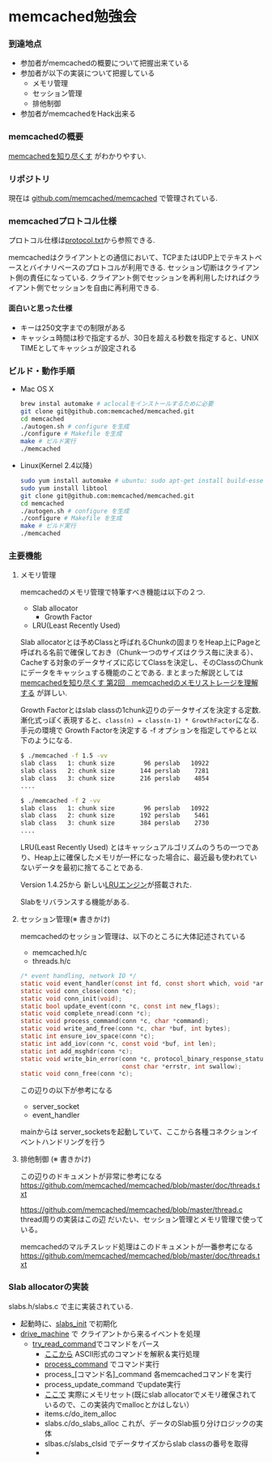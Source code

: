 # memcached勉強会

### 到達地点
* 参加者がmemcachedの概要について把握出来ている
* 参加者が以下の実装について把握している
	* メモリ管理
	* セッション管理
	* 排他制御
* 参加者がmemcachedをHack出来る

### memcachedの概要
[memcachedを知り尽くす](http://gihyo.jp/dev/feature/01/memcached/0001) がわかりやすい.

### リポジトリ

現在は [github.com/memcached/memcached](https://github.com/memcached/memcached) で管理されている.

### memcachedプロトコル仕様

プロトコル仕様は[protocol.txt](https://github.com/memcached/memcached/blob/master/doc/protocol.txt)から参照できる.


memcachedはクライアントとの通信において、TCPまたはUDP上でテキストベースとバイナリベースのプロトコルが利用できる.
セッション切断はクライアント側の責任になっている.
クライアント側でセッションを再利用したければクライアント側でセッションを自由に再利用できる.

#### 面白いと思った仕様

* キーは250文字までの制限がある
* キャッシュ時間は秒で指定するが、30日を超える秒数を指定すると、UNIX TIMEとしてキャッシュが設定される



### ビルド・動作手順
* Mac OS X

	```sh
	brew instal automake # aclocalをインストールするために必要
	git clone git@github.com:memcached/memcached.git
	cd memcached
	./autogen.sh # configure を生成
	./configure # Makefile を生成
	make # ビルド実行
	./memcached
	```
	
* Linux(Kernel 2.4以降）

	```sh
	sudo yum install automake # ubuntu: sudo apt-get install build-essentials
	sudo yum install libtool
	git clone git@github.com:memcached/memcached.git
	cd memcached
	./autogen.sh # configure を生成
	./configure # Makefile を生成
	make # ビルド実行
	./memcached
	```
 
### 主要機能

1. メモリ管理

	memcachedのメモリ管理で特筆すべき機能は以下の２つ.
	* Slab allocator
		* Growth Factor
	* LRU(Least Recently Used)

	Slab allocatorとは予めClassと呼ばれるChunkの固まりをHeap上にPageと呼ばれる名前で確保しておき（Chunk一つのサイズはクラス毎に決まる）、Cacheする対象のデータサイズに応じてClassを決定し、そのClassのChunkにデータをキャッシュする機能のことである.
	まとまった解説としては [memcachedを知り尽くす 第2回　memcachedのメモリストレージを理解する](http://gihyo.jp/dev/feature/01/memcached/0002) が詳しい.
	
	Growth Factorとはslab classの1chunk辺りのデータサイズを決定する定数.
	漸化式っぽく表現すると、```class(n) = class(n-1) * GrowthFactor```になる.
	手元の環境で Growth Factorを決定する -f オプションを指定してやると以下のようになる.
	
	```sh
	$ ./memcached -f 1.5 -vv
	slab class   1: chunk size        96 perslab   10922
	slab class   2: chunk size       144 perslab    7281
	slab class   3: chunk size       216 perslab    4854
	....

	$ ./memcached -f 2 -vv                                                                                                                                    
	slab class   1: chunk size        96 perslab   10922
	slab class   2: chunk size       192 perslab    5461
	slab class   3: chunk size       384 perslab    2730
	....
	```

	LRU(Least Recently Used) とはキャッシュアルゴリズムのうちの一つであり、Heap上に確保したメモリが一杯になった場合に、最近最も使われていないデータを最初に捨てることである.
	
	Version 1.4.25から 新しい[LRUエンジン](https://github.com/memcached/memcached/blob/master/doc/new_lru.txt)が搭載された.
	
	Slabをリバランスする機能がある.


2. セッション管理(※ 書きかけ)

	memcachedのセッション管理は、以下のところに大体記述されている
	* memcached.h/c
	* threads.h/c
	
	```c
	/* event handling, network IO */
	static void event_handler(const int fd, const short which, void *arg);
	static void conn_close(conn *c);
	static void conn_init(void);
	static bool update_event(conn *c, const int new_flags);
	static void complete_nread(conn *c);
	static void process_command(conn *c, char *command);
	static void write_and_free(conn *c, char *buf, int bytes);
	static int ensure_iov_space(conn *c);
	static int add_iov(conn *c, const void *buf, int len);
	static int add_msghdr(conn *c);
	static void write_bin_error(conn *c, protocol_binary_response_status err,
	                            const char *errstr, int swallow);
	static void conn_free(conn *c);
	```
	
	この辺りの以下が参考になる
	* server_socket
	* event_handler
	
	
	mainからは
	server_socketsを起動していて、ここから各種コネクションイベントハンドリングを行う


3. 排他制御 (※ 書きかけ)

	この辺りのドキュメントが非常に参考になる
	https://github.com/memcached/memcached/blob/master/doc/threads.txt
	
	https://github.com/memcached/memcached/blob/master/thread.c
	thread周りの実装はこの辺
	だいたい、セッション管理とメモリ管理で使っている。
	
	memcachedのマルチスレッド処理はこのドキュメントが一番参考になる
	https://github.com/memcached/memcached/blob/master/doc/threads.txt
	

###  Slab allocatorの実装
slabs.h/slabs.c で主に実装されている.

* 起動時に、[slabs_init](https://github.com/memcached/memcached/blob/master/slabs.c#L98) で初期化
* [drive_machine](https://github.com/memcached/memcached/blob/master/memcached.c#L4049) で クライアントから来るイベントを処理
	* [try_read_command](https://github.com/memcached/memcached/blob/master/memcached.c#L3681)でコマンドをパース
		* [ここから](https://github.com/memcached/memcached/blob/master/memcached.c#L3765) ASCII形式のコマンドを解釈＆実行処理
		* [process_command](https://github.com/memcached/memcached/blob/master/memcached.c#L3802) でコマンド実行
		* process_[コマンド名]_command 各memcachedコマンドを実行
		* process_update_command でupdate実行
		* [ここで](https://github.com/memcached/memcached/blob/master/memcached.c#L3113) 実際にメモリセット(既にslab allocatorでメモリ確保されているので、この実装内でmallocとかはしない）
		* items.c/do_item_alloc 
		* slabs.c/do_slabs_alloc これが、データのSlab振り分けロジックの実体
		* slbas.c/slabs_clsid でデータサイズからslab classの番号を取得
		* 